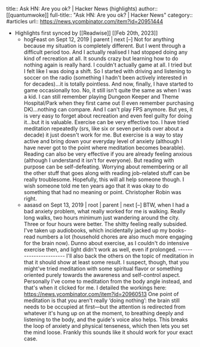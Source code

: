 title:: Ask HN: Are you ok? | Hacker News (highlights)
author:: [[quantumwoke]]
full-title:: "Ask HN: Are you ok? | Hacker News"
category:: #articles
url:: https://news.ycombinator.com/item?id=20951444

- Highlights first synced by [[Readwise]] [[Feb 20th, 2023]]
	- hogFeast on Sept 12, 2019 | parent | next [–]  Not for anything because my situation is completely different. But I went through a difficult period too. And I actually realised I had stopped doing any kind of recreation at all. It sounds crazy but learning how to do nothing again is really hard. I couldn't actually game at all. I tried but I felt like I was doing a shift. So I started with driving and listening to soccer on the radio (something I hadn't been actively interested in for decades)...it is totally pointless. And now, finally, I have started to game occasionally too.  No, it still isn't quite the same as when I was a kid. I can still remember playing Dungeon Keeper and Theme Hospital/Park when they first came out (I even remember purchasing DK)...nothing can compare. And I can't play FPS anymore. But yes, it is very easy to forget about recreation and even feel guilty for doing it...but it is valuable.  Exercise can be very effective too. I have tried meditation repeatedly (srs, like six or seven periods over about a decade) it just doesn't work for me. But exercise is a way to stay active and bring down your everyday level of anxiety (although I have never got to the point where meditation becomes bearable).  Reading can also be very effective if you are already feeling anxious (although I understand it isn't for everyone). But reading with purpose can be self-defeating. Worrying about remembering or all the other stuff that goes along with reading job-related stuff can be really troublesome.  Hopefully, this will all help someone though. I wish someone told me ten years ago that it was okay to do something that had no meaning or point. Christopher Robin was right.
	- aasasd on Sept 13, 2019 | root | parent | next [–]  BTW, when I had a bad anxiety problem, what really worked for me is walking. Really long walks, two hours minimum just wandering around the city. Three or four hours were better. The shitty feeling really subsided. I've taken up audiobooks, which incidentally jacked up my books-read numbers a lot (household chores are also much more engaging for the brain now). Dunno about exercise, as I couldn't do intensive exercise then, and light didn't work as well, even if prolonged.  -----------------------  I'll also back the others on the topic of meditation in that it should show at least some result. I suspect, though, that you might've tried meditation with some spiritual flavor or something oriented purely towards the awareness and self-control aspect. Personally I've come to meditation from the body angle instead, and that's when it clicked for me. I detailed the workings here: https://news.ycombinator.com/item?id=20960513  One point of meditation is that you aren't really ‘doing nothing’: the brain still needs to be occupied at first—but the attention is redirected from whatever it's hung up on at the moment, to breathing deeply and listening to the body, and the guide's voice also helps. This breaks the loop of anxiety and physical tenseness, which then lets you set the mind loose. Frankly this sounds like it should work for your exact case.
